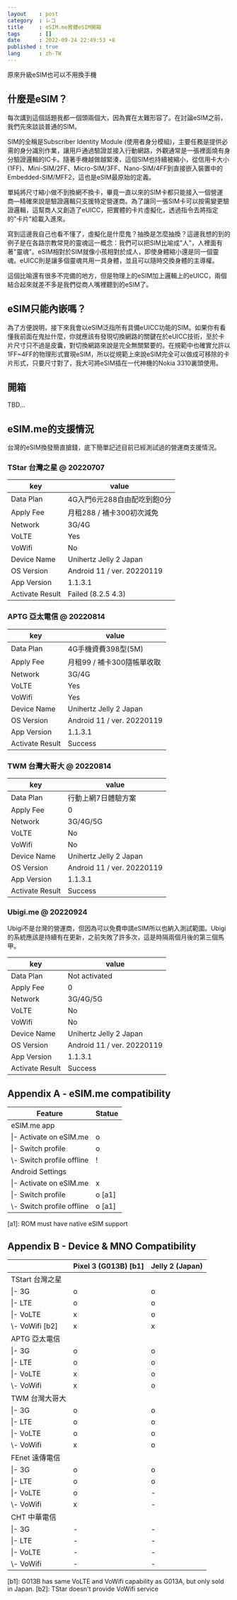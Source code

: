 ```yaml
---
layout    : post
category  : レコ
title     : eSIM.me實體eSIM開箱
tags      : []
date      : 2022-09-24 22:49:53 +8
published : true
lang      : zh-TW
---
```


原來升級eSIM也可以不用換手機

<!--more-->

## 什麼是eSIM？

每次講到這個話題我都一個頭兩個大，因為實在太難形容了。在討論eSIM之前，我們先來談談普通的SIM。

SIM的全稱是Subscriber Identity Module (使用者身分模組)，主要任務是提供必需的身分識別作業，讓用戶通過驗證並接入行動網路，外觀通常是一張裡面燒有身分驗證邏輯的IC卡。隨著手機越做越緊湊，這個SIM也持續被縮小，從信用卡大小(1FF)、Mini-SIM/2FF、Micro-SIM/3FF、Nano-SIM/4FF到直接嵌入裝置中的Embedded-SIM/MFF2，這也是eSIM最原始的定義。

單純將尺寸縮小做不到換網不換卡，畢竟一直以來的SIM卡都只能接入一個營運商––精確來說是驗證邏輯只支援特定營運商。為了讓同一張SIM卡可以按需變更驗證邏輯，這幫商人又創造了eUICC，把實體的卡片虛擬化，透過指令去將指定的"卡片"給載入進來。

寫到這邊我自己也看不懂了，虛擬化是什麼鬼？抽換是怎麼抽換？這邊我想的到的例子是在各路宗教常見的靈魂這一概念：我們可以把SIM比喻成"人"，人裡面有著"靈魂"。eSIM相對於SIM就像小孩相對於成人，即使身體縮小還是同一個靈魂。eUICC則是讓多個靈魂共用一具身體，並且可以隨時交換身體的主導權。

這個比喻還有很多不完備的地方，但是物理上的eSIM加上邏輯上的eUICC，兩個結合起來就差不多是我們從商人嘴裡聽到的eSIM了。

## eSIM只能內嵌嗎？

為了方便說明，接下來我會以eSIM泛指所有具備eUICC功能的SIM。如果你有看懂我前面在鬼扯什麼，你就應該有發現切換網路的關鍵在於eUICC技術，至於卡片尺寸只不過是皮囊，對切換網路來說是完全無關緊要的。在規範中也確實允許以1FF~4FF的物理形式實現eSIM，所以從規範上來說eSIM完全可以做成可移除的卡片形式，只要尺寸對了，我大可將eSIM插在一代神機的Nokia 3310裏頭使用。

## 開箱

TBD...

## eSIM.me的支援情況

台灣的eSIM換發簡直搶錢，底下簡單記述目前已經測試過的營運商支援情況。

### TStar 台灣之星 @ 20220707

| key | value |
| --- | --- |
| Data Plan | 4G入門6元288自由配吃到飽0分 |
| Apply Fee | 月租288 / 補卡300初次減免 |
| Network | 3G/4G |
| VoLTE | Yes |
| VoWifi | No |
| Device Name | Unihertz Jelly 2 Japan |
| OS Version | Android 11 / ver. 20220119 |
| App Version | 1.1.3.1 |
| Activate Result | Failed (8.2.5 4.3) |

### APTG 亞太電信 @ 20220814

| key | value |
| --- | --- |
| Data Plan | 4G手機資費398型(5M) |
| Apply Fee | 月租99 / 補卡300隨帳單收取 |
| Network | 3G/4G |
| VoLTE | Yes |
| VoWifi | Yes |
| Device Name | Unihertz Jelly 2 Japan |
| OS Version | Android 11 / ver. 20220119 |
| App Version | 1.1.3.1 |
| Activate Result | Success |

### TWM 台灣大哥大 @ 20220814

| key | value |
| --- | --- |
| Data Plan | 行動上網7日體驗方案 |
| Apply Fee | 0 |
| Network | 3G/4G/5G |
| VoLTE | No |
| VoWifi | No |
| Device Name | Unihertz Jelly 2 Japan |
| OS Version | Android 11 / ver. 20220119 |
| App Version | 1.1.3.1 |
| Activate Result | Success |

### Ubigi.me @ 20220924

Ubigi不是台灣的營運商，但因為可以免費申請eSIM所以也納入測試範圍。Ubigi的系統應該是持續有在更新，之前失敗了許多次，這是時隔兩個月後的第三個馬甲。

| key | value |
| --- | --- |
| Data Plan | Not activated |
| Apply Fee | 0 |
| Network | 3G/4G/5G |
| VoLTE | No |
| VoWifi | No |
| Device Name | Unihertz Jelly 2 Japan |
| OS Version | Android 11 / ver. 20220119 |
| App Version | 1.1.3.1 |
| Activate Result | Success |

## Appendix A - eSIM.me compatibility

| Feature | Statue |
| --- | --- |
| eSIM.me app |  |
| \|- Activate on eSIM.me | o |
| \|- Switch profile | o |
| \\- Switch profile offline | ! |
| Android Settings |  |
| \|- Activate on eSIM.me | x |
| \|- Switch profile | o [a1] |
| \\- Switch profile offline | o [a1] |

[a1]: ROM must have native eSIM support

## Appendix B - Device & MNO Compatibility

|    | Pixel 3 (G013B) [b1] | Jelly 2 (Japan) |
| --- | --- | --- |
| TStart 台灣之星 |  |  |
| \|- 3G | o | o |
| \|- LTE | o | o |
| \|- VoLTE | x | o |
| \\- VoWifi [b2] | x | x |
| APTG 亞太電信 |  |  |
| \|- 3G | o | o |
| \|- LTE | o | o |
| \|- VoLTE | x | o |
| \\- VoWifi | x | o |
| TWM 台灣大哥大 |  |  |
| \|- 3G | o | o |
| \|- LTE | o | o |
| \|- VoLTE | o | o |
| \\- VoWifi | x | o |
| FEnet 遠傳電信 |  |  |
| \|- 3G | o | o |
| \|- LTE | o | o |
| \|- VoLTE | o | - |
| \\- VoWifi | x | - |
| CHT 中華電信 |  |  |
| \|- 3G | - | - |
| \|- LTE | - | - |
| \|- VoLTE | - | - |
| \\- VoWifi | - | - |

[b1]: G013B has same VoLTE and VoWifi capability as G013A, but only sold in Japan.
[b2]: TStar doesn't provide VoWifi service

